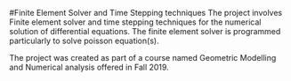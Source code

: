 #Finite Element Solver and Time Stepping techniques
The project involves Finite element solver and time stepping techniques for the numerical solution of differential equations. The finite element solver is programmed particularly to solve poisson equation(s). 

The project was created as part of a course named Geometric Modelling and Numerical analysis offered in Fall 2019.
